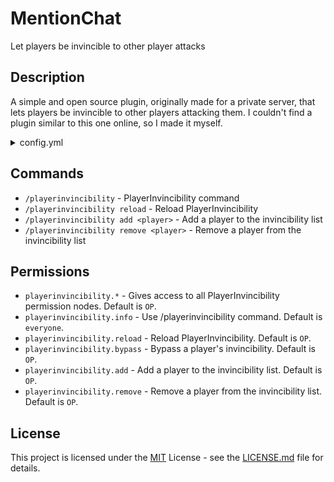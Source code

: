 # MentionChat

Let players be invincible to other player attacks<br>

## Description

A simple and open source plugin, originally made for a private server, that lets players be invincible to other players attacking them. I couldn't find a plugin similar to this one online, so I made it myself.

<details>
    <summary>config.yml</summary>

    # PlayerInvinciblity config.yml
    # List of players who are invincible from other players' attacks
    invincible: ["player1", "player2", "player3"]
    
    # Logs when a player attempts to damage an invincible player in the console
    logInvincibleDamage: true
    # Sends a message to the damaged and damager when they attempt to damage an invincible player
    sendInvincibleMessage: true
    # Broadcasts a message to the server when a player attempts to damage an invincible player
    broadcastInvincibleMessage: false
    
    # Messages
    invincibleMessage: "You were attempted to be damaged by %damager% but you are invincible!"
    invincibleMessageDamager: "You attempted to damage %damaged% but they are invincible!"
    invincibleMessageBroadcast: "%damager% attempted to damage %damaged% but they are invincible!"
    
    # DO NOT TOUCH THIS
    configVersion: 1
</details>

## Commands

- `/playerinvincibility` - PlayerInvincibility command
- `/playerinvincibility reload` - Reload PlayerInvincibility
- `/playerinvincibility add <player>` - Add a player to the invincibility list
- `/playerinvincibility remove <player>` - Remove a player from the invincibility list

## Permissions

- `playerinvincibility.*` - Gives access to all PlayerInvincibility permission nodes. Default is `OP`.
- `playerinvincibility.info` - Use /playerinvincibility command. Default is `everyone`.
- `playerinvincibility.reload` - Reload PlayerInvincibility. Default is `OP`.
- `playerinvincibility.bypass` - Bypass a player's invincibility. Default is `OP`.
- `playerinvincibility.add` - Add a player to the invincibility list. Default is `OP`.
- `playerinvincibility.remove` - Remove a player from the invincibility list. Default is `OP`.

## License

This project is licensed under the [MIT](https://opensource.org/license/mit/) License - see the [LICENSE.md](LICENSE.md) file for details.
